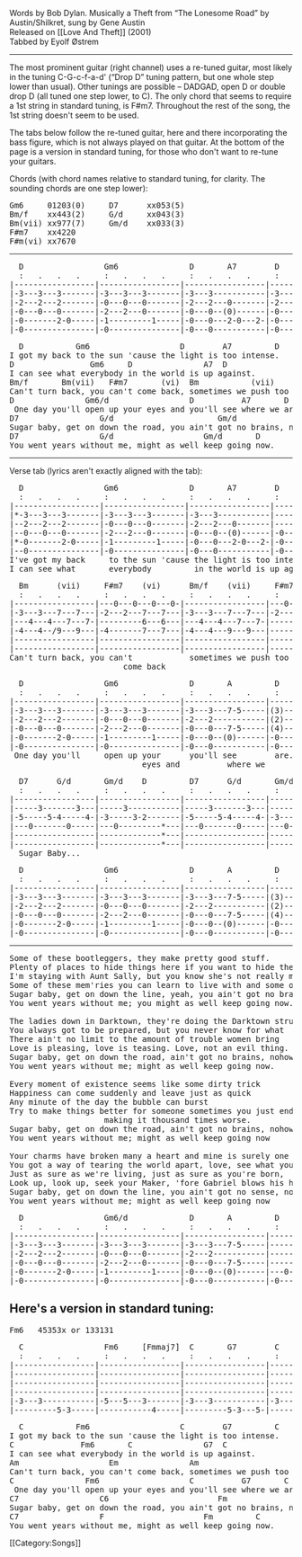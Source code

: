 Words by Bob Dylan. Musically a Theft from “The Lonesome Road” by
Austin/Shilkret, sung by Gene Austin<br>
Released on [[Love And Theft]] (2001)<br>
Tabbed by Eyolf Østrem

----
The most prominent guitar (right channel) uses a re-tuned guitar, most
likely in the tuning C-G-c-f-a-d' (“Drop D” tuning pattern, but one
whole step lower than usual). Other tunings are possible – DADGAD,
open D or double drop D (all tuned one step lower, to C). The only
chord that seems to require a 1st string in standard tuning, is
F#m7. Throughout the rest of the song, the 1st string doesn't seem to
be used.

The tabs below follow the re-tuned guitar, here and there
incorporating the bass figure, which is not always played on that
guitar. At the bottom of the page is a version in standard tuning, for
those who don't want to re-tune your guitars.

Chords (with chord names relative to standard tuning, for clarity. The
sounding chords are one step lower):

<pre class="chords">
Gm6     01203(0)     D7      xx053(5)
Bm/f    xx443(2)     G/d     xx043(3)
Bm(vii) xx977(7)     Gm/d    xx033(3)
F#m7    xx4220
F#m(vi) xx7670
</pre>

----
<pre class="tab">
  D                 Gm6               D       A7        D
  :   .   .   .     :   .   .   .     :   .   .   .     :   .   .   .
|-----------------|-----------------|-----------------|-----------------|
|-3---3---3-------|-3---3---3-------|-3---3-----------|-3---3---3-------|
|-2---2---2-------|-0---0---0-------|-2---2---0-------|-2---2---2-------|
|-0---0---0-------|-2---2---0-------|-0---0--(0)------|-0---0---0-------|
|-0-------2-0-----|-1---------1-----|-0---0---2-0---2-|-0---0--(2-0)----|
|-0---------------|-0---------------|-0---0-----------|-0---0---0-------|
</pre>

<pre class="verse">
  D           Gm6                   D        A7         D
I got my back to the sun 'cause the light is too intense.
D                Gm6     D               A7  D
I can see what everybody in the world is up against.
Bm/f       Bm(vii)   F#m7       (vi)  Bm           (vii)    F#m7  A7
Can't turn back, you can't come back, sometimes we push too far
D               Gm6/d                 D          A7       D
 One day you'll open up your eyes and you'll see where we are.
D7                 G/d                      Gm/d             D
Sugar baby, get on down the road, you ain't got no brains, nohow,
D7                 G/d                   Gm/d       D
You went years without me, might as well keep going now.
</pre>

----
Verse tab (lyrics aren't exactly aligned with the tab):

<pre class="tab">
  D                 Gm6               D       A7        D
  :   .   .   .     :   .   .   .     :   .   .   .     :   .   .   .
|------------------|-----------------|-----------------|-----------------|
|*-3---3---3-------|-3---3---3-------|-3---3-----------|--------(3)-----*|
|--2---2---2-------|-0---0---0-------|-2---2---0-------|----(2)-(2)------|
|--0---0---0-------|-2---2---0-------|-0---0--(0)------|-0---0---0-------|
|*-0-------2-0-----|-1---------1-----|-0---0---2-0---2-|-0---0---0------*|
|--0---------------|-0---------------|-0---0-----------|-0---0---0-------|
I've got my back     to the sun 'cause the light is too intense
I can see what       everybody         in the world is up against.
</pre>
<pre class="tab">
  Bm      (vii)     F#m7    (vi)      Bm/f    (vii)     F#m7    A7
  :   .   .   .     :   .   .   .     :   .   .   .     :   .   .   .
|-----------------|---0---0---0---0-|-----------------|---0---0----------|
|-3---3---7---7---|-2---2---7---7---|-3---3---7---7---|-2-------2--------|
|---4---4---7---7-|---------6---6---|---4---4---7---7-|---------0--------|
|-4---4--/9---9---|-4-------7---7---|-4---4---9---9---|-----4---2--------|
|-----------------|-----------------|-----------------|---------0-----0h2|
|-----------------|-----------------|-----------------|------------------|
Can't turn back, you can't            sometimes we push too far
                        come back
</pre>
<pre class="tab">
  D                 Gm6               D       A         D
  :   .   .   .     :   .   .   .     :   .   .   .     :   .   .   .
|-----------------|-----------------|-----------------|-----------------|
|-3---3---3-------|-3---3---3-------|-3---3---7-5-----|(3)------3-------|
|-2---2---2-------|-0---0---0-------|-2---2-----------|(2)------2-------|
|-0---0---0-------|-2---2---0-------|-0---0---7-5-----|(4)------0-------|
|-0-------2-0-----|-1---------1-----|-0---0--(0)------|-0---0---0-------|
|-0---------------|-0---------------|-0---0-----------|-0---0---0-------|
 One day you'll     open up your      you'll see        are.
                            eyes and          where we
</pre>
<pre class="tab">
  D7      G/d       Gm/d    D         D7      G/d       Gm/d
  :   .   .   .     :   .   .   .     :   .   .   .     :   .
|-----------------|-----------------|-----------------|---------|
|-----3-------3---|-----3-----------|-----3-------3---|-----3---|
|-5-----5-4-----4-|-3-----3-2-------|-5-----5-4-----4-|-3-----3-|
|---0-------0-----|---0---------*---|---0-------0-----|---0-----| * Harmonics
|-----------------|-------------*---|-----------------|---------|   5th fret
|-----------------|-------------*---|-----------------|---------|
  Sugar Baby...
</pre>
<pre class="tab">
  D                 Gm6               D       A         D
  :   .   .   .     :   .   .   .     :   .   .   .     :   .   .   .
|-----------------|-----------------|-----------------|-----------------|
|-3---3---3-------|-3---3---3-------|-3---3---7-5-----|(3)------3-------|
|-2---2---2-------|-0---0---0-------|-2---2-----------|(2)------2-------|
|-0---0---0-------|-2---2---0-------|-0---0---7-5-----|(4)------0-------|
|-0-------2-0-----|-1---------1-----|-0---0--(0)------|-0---0---0-------|
|-0---------------|-0---------------|-0---0-----------|-0---0---0-------|
</pre>

----
<pre class="verse">
Some of these bootleggers, they make pretty good stuff.
Plenty of places to hide things here if you want to hide them bad enough.
I'm staying with Aunt Sally, but you know she's not really my Aunt
Some of these mem'ries you can learn to live with and some of 'em you can't.
Sugar baby, get on down the line, yeah, you ain't got no brains, nohow,
You went years without me; you might as well keep going now.

The ladies down in Darktown, they're doing the Darktown strut
You always got to be prepared, but you never know for what
There ain't no limit to the amount of trouble women bring
Love is pleasing, love is teasing. Love, not an evil thing.
Sugar baby, get on down the road, ain't got no brains, nohow
You went years without me; might as well keep going now.

Every moment of existence seems like some dirty trick
Happiness can come suddenly and leave just as quick
Any minute of the day the bubble can burst
Try to make things better for someone sometimes you just end up
                    making it thousand times worse.
Sugar baby, get on down the road, ain't got no brains, nohow
You went years without me; might as well keep going now

Your charms have broken many a heart and mine is surely one
You got a way of tearing the world apart, love, see what you've done
Just as sure as we're living, just as sure as you're born,
Look up, look up, seek your Maker, 'fore Gabriel blows his horn
Sugar baby, get on down the line, you ain't got no sense, nohow
You went years without me; might as well keep going now
</pre>

<pre class="tab">
  D                 Gm6/d             D       A         D
  :   .   .   .     :   .   .   .     :   .   .   .     :
|-----------------|-----------------|-----------------|---------------0----||
|-3---3---3-------|-3---3---3-------|-3---3---7-5-----|---------------3----||
|-2---2---2-------|-0---0---0-------|-2---2-----------|---------------2----||
|-0---0---0-------|-2---2---0-------|-0---0---7-5-----|-----0---2h4---4----||
|-0-------2-0-----|-1---------1-----|-0---0--(0)------|---0---0-------0----||
|-0---------------|-0---------------|-0---0-----------|-0-------------0----||
</pre>

<h2 class="songversion">Here's a version in standard tuning:</h2>

<pre class="chords">
Fm6   45353x or 133131
</pre>
<pre class="tab">
  C                 Fm6     [Fmmaj7]  C       G7        C
  :   .   .   .     :   .   .   .     :   .   .   .     :   .   .   .
|-----------------|-----------------|-----------------|-----------------|
|-----------------|-----------------|-----------------|-----------------|
|-----------------|-----------------|-----------------|-----------------|
|-----------------|-----------------|-----------------|-----------------|
|-3---3-----------|-5---5---3-------|-3---3-----------|-3---3-----------|
|---------5-3-----|-----------4-----|---------5-3---5-|---------5-3-----|
</pre>

<pre class="verse">
  C           Fm6                   C        G7         C
I got my back to the sun 'cause the light is too intense.
C              Fm6       C               G7  C
I can see what everybody in the world is up against.
Am                   Em               Am                    Em   G
Can't turn back, you can't come back, sometimes we push too far
C               Fm6                   C          G7       C
 One day you'll open up your eyes and you'll see where we are.
C7                 C6                       Fm               C
Sugar baby, get on down the road, you ain't got no brains, nohow,
C7                 F                     Fm         C
You went years without me, might as well keep going now.
</pre>

[[Category:Songs]]